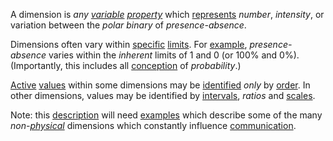 A dimension is *any [variable](https://github.com/gcassel/Modular-Organization-Terminology/blob/master/terms/variable.md) [property](https://github.com/gcassel/Modular-Organization-Terminology/blob/master/terms/property.md)* which [represents](https://github.com/gcassel/Modular-Organization-Terminology/blob/master/terms/represent.md) *number*, *intensity*, or variation between the *polar binary* of *presence-absence*.

Dimensions often vary within [specific](https://github.com/gcassel/Modular-Organization-Terminology/blob/master/terms/specific.md) [limits](https://github.com/gcassel/Modular-Organization-Terminology/blob/master/terms/limit.md).  For [example](https://github.com/gcassel/Modular-Organization-Terminology/blob/master/terms/example.md), *presence-absence* varies within the *inherent* limits of 1 and 0 (or 100% and 0%).  (Importantly, this includes all [conception](https://github.com/gcassel/Modular-Organization-Terminology/blob/master/terms/concept.md) of *probability*.)

[Active](https://github.com/gcassel/Modular-Organization-Terminology/blob/master/terms/active.md) [values](https://github.com/gcassel/Modular-Organization-Terminology/blob/master/terms/value.md) within some dimensions may be [identified](https://github.com/gcassel/Modular-Organization-Terminology/blob/master/terms/identify.md) *only* by [order](https://github.com/gcassel/Modular-Organization-Terminology/blob/master/terms/order.md).  In other dimensions, values may be identified by [intervals](https://github.com/gcassel/Modular-Organization-Terminology/blob/master/terms/interval.md), *ratios* and [scales](https://github.com/gcassel/Modular-Organization-Terminology/blob/master/terms/scale.md). 

Note: this [description](https://github.com/gcassel/Modular-Organization-Terminology/blob/master/terms/description.md) will need [examples](https://github.com/gcassel/Modular-Organization-Terminology/blob/master/terms/example.md) which describe some of the many *non-[physical](https://github.com/gcassel/Modular-Organization-Terminology/blob/master/terms/physical.md)* dimensions which constantly influence [communication](https://github.com/gcassel/Modular-Organization-Terminology/blob/master/terms/communication.md). 
